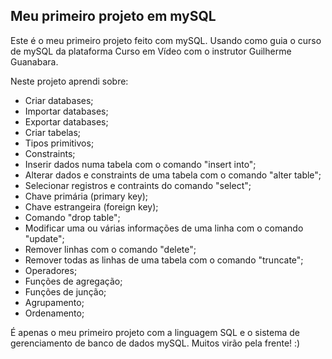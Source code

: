 ## Meu primeiro projeto em mySQL

Este é o meu primeiro projeto feito com mySQL. Usando como guia o curso de mySQL da plataforma Curso em Vídeo com o instrutor Guilherme Guanabara.

Neste projeto aprendi sobre:
- Criar databases;
- Importar databases;
- Exportar databases;
- Criar tabelas;
- Tipos primitivos;
- Constraints;
- Inserir dados numa tabela com o comando "insert into";
- Alterar dados e constraints de uma tabela com o comando "alter table";
- Selecionar registros e contraints do comando "select";
- Chave primária (primary key);
- Chave estrangeira (foreign key);
- Comando "drop table";
- Modificar uma ou várias informações de uma linha com o comando "update";
- Remover linhas com o comando "delete";
- Remover todas as linhas de uma tabela com o comando "truncate";
- Operadores;
- Funções de agregação;
- Funções de junção;
- Agrupamento;
- Ordenamento;

É apenas o meu primeiro projeto com a linguagem SQL e o sistema de gerenciamento de banco de dados mySQL. Muitos virão pela frente! :)
